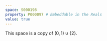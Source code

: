 ```yaml
---
space: S000198
property: P000097 # Embeddable in the Reals
value: true
---
```


This space is a copy of $(0,1)\cup\{2\}$.
